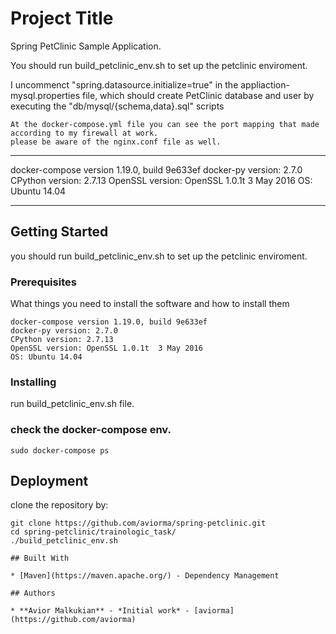 # Project Title

Spring PetClinic Sample Application.

You should run build_petclinic_env.sh to set up the petclinic enviroment.

I uncommenct "spring.datasource.initialize=true" in the appliaction-mysql.properties file, which should
create PetClinic database and user by executing the "db/mysql/{schema,data}.sql" scripts


```
At the docker-compose.yml file you can see the port mapping that made according to my firewall at work.
please be aware of the nginx.conf file as well.
```

***
docker-compose version 1.19.0, build 9e633ef
docker-py version: 2.7.0
CPython version: 2.7.13
OpenSSL version: OpenSSL 1.0.1t  3 May 2016
OS: Ubuntu 14.04
***

## Getting Started

you should run build_petclinic_env.sh to set up the petclinic enviroment.

### Prerequisites

What things you need to install the software and how to install them

```
docker-compose version 1.19.0, build 9e633ef
docker-py version: 2.7.0
CPython version: 2.7.13
OpenSSL version: OpenSSL 1.0.1t  3 May 2016
OS: Ubuntu 14.04

```

### Installing

run build_petclinic_env.sh file.


### check the docker-compose env.

```
sudo docker-compose ps

```
## Deployment

clone the repository by:
```
git clone https://github.com/aviorma/spring-petclinic.git
cd spring-petclinic/trainologic_task/
./build_petclinic_env.sh

## Built With

* [Maven](https://maven.apache.org/) - Dependency Management

## Authors

* **Avior Malkukian** - *Initial work* - [aviorma](https://github.com/aviorma)

